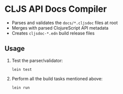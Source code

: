 # CLJS API Docs Compiler

- Parses and validates the `docs/*.cljsdoc` files at root
- Merges with parsed ClojureScript API metadata
- Creates `cljsdoc-*.edn` build release files

## Usage

1. Test the parser/validator:

    ```
    lein test
    ```

1. Perform all the build tasks mentioned above:

    ```
    lein run
    ```

